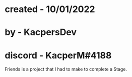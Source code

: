 
# created - 10/01/2022
# by - KacpersDev
# discord - KacperM#4188

Friends is a project that I had to make to complete a Stage. 
